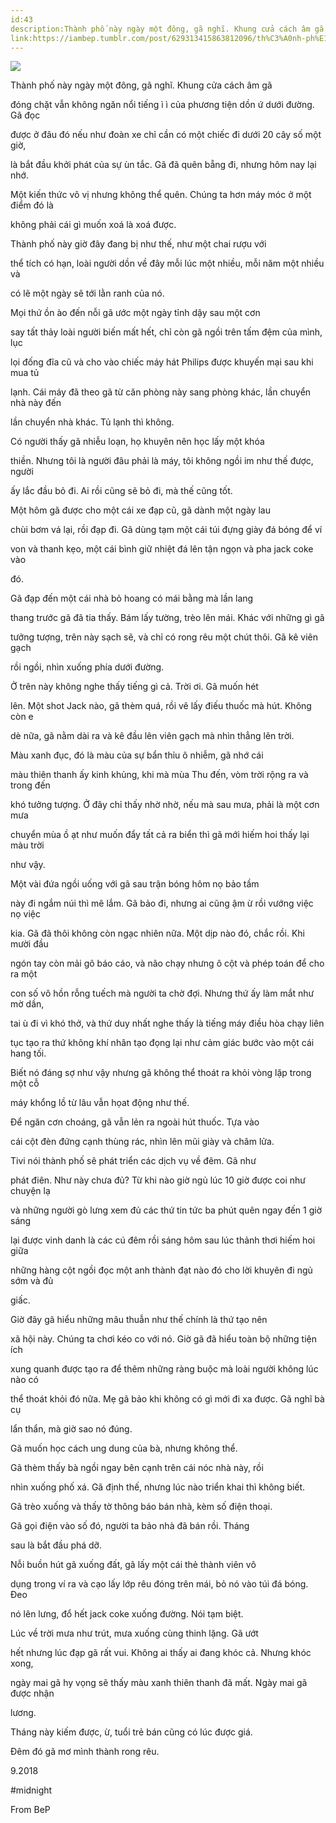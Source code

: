 ```yaml
---
id:43
description:Thành phố này ngày một đông, gã nghĩ. Khung cửa cách âm gã
link:https://iambep.tumblr.com/post/629313415863812096/th%C3%A0nh-ph%E1%BB%91-n%C3%A0y-ng%C3%A0y-m%E1%BB%99t-%C4%91%C3%B4ng-g%C3%A3-ngh%C4%A9-khung-c%E1%BB%ADa
---
```


![](https://64.media.tumblr.com/4b3a8f40e5fa65583301a08e65d1b216/39417e7c42e76273-8b/s500x750/7dd022e1c0acfc6c0747d569b90de601326bc741.jpg)

Thành phố này ngày một đông, gã nghĩ. Khung cửa cách âm gã

đóng chặt vẫn không ngăn nổi tiếng ì ì của phương tiện dồn ứ dưới đường.
Gã đọc

được ở đâu đó nếu như đoàn xe chỉ cần có một chiếc đi dưới 20 cây số một
giờ,

là bắt đầu khởi phát của sự ùn tắc. Gã đã quên bẵng đi, nhưng hôm nay lại
nhớ.

Một kiến thức vô vị nhưng không thể quên. Chúng ta hơn máy móc ở một điểm
đó là

không phải cái gì muốn xoá là xoá được.

Thành phố này giờ đây đang bị như thế, như một chai rượu với

thể tích có hạn, loài người dồn về đây mỗi lúc một nhiều, mỗi năm một nhiều
và

có lẽ một ngày sẽ tới lằn ranh của nó.

Mọi thứ ồn ào đến nỗi gã ước một ngày tỉnh dậy sau một cơn

say tất thảy loài người biến mất hết, chỉ còn gã ngồi trên tấm đệm của mình,
lục

lọi đống đĩa cũ và cho vào chiếc máy hát Philips được khuyến mại sau khi
mua tủ

lạnh. Cái máy đã theo gã từ căn phòng này sang phòng khác, lần chuyển nhà
này đến

lần chuyển nhà khác. Tủ lạnh thì không.

Có người thấy gã nhiễu loạn, họ khuyên nên học lấy một khóa

thiền. Nhưng tôi là người đâu phải là máy, tôi không ngồi im như thế được,
người

ấy lắc đầu bỏ đi. Ai rồi cũng sẽ bỏ đi, mà thế cũng tốt.

Một hôm gã được cho một cái xe đạp cũ, gã dành một ngày lau

chùi bơm vá lại, rồi đạp đi. Gã dùng tạm một cái túi đựng giày đá bóng để
ví

von và thanh kẹo, một cái bình giữ nhiệt đá lên tận ngọn và pha jack coke
vào

đó.

Gã đạp đến một cái nhà bỏ hoang có mái bằng mà lần lang

thang trước gã đã tia thấy. Bám lấy tường, trèo lên mái. Khác với những
gì gã

tưởng tượng, trên này sạch sẽ, và chỉ có rong rêu một chút thôi. Gã kê viên
gạch

rồi ngồi, nhìn xuống phía dưới đường.

Ở trên này không nghe thấy tiếng gì cả. Trời ơi. Gã muốn hét

lên. Một shot Jack nào, gã thèm quá, rồi vê lấy điếu thuốc mà hút. Không
còn e

dè nữa, gã nằm dài ra và kê đầu lên viên gạch mà nhìn thẳng lên trời.

Màu xanh đục, đó là màu của sự bẩn thỉu ô nhiễm, gã nhớ cái

màu thiên thanh ấy kinh khủng, khi mà mùa Thu đến, vòm trời rộng ra và trong
đến

khó tưởng tượng. Ở đây chỉ thấy nhờ nhờ, nếu mà sau mưa, phải là một cơn
mưa

chuyển mùa ồ ạt như muốn đẩy tất cả ra biển thì gã mới hiếm hoi thấy lại
màu trời

như vậy.

Một vài đứa ngồi uống với gã sau trận bóng hôm nọ bảo tầm

này đi ngắm núi thì mê lắm. Gã bảo đi, nhưng ai cũng ậm ừ rồi vướng việc
nọ việc

kia. Gã đã thôi không còn ngạc nhiên nữa. Một dịp nào đó, chắc rồi. Khi
mười đầu

ngón tay còn mải gõ báo cáo, và não chạy nhưng ô cột và phép toán để cho
ra một

con số vô hồn rỗng tuếch mà người ta chờ đợi. Nhưng thứ ấy làm mắt như mờ
dần,

tai ù đi vì khó thở, và thứ duy nhất nghe thấy là tiếng máy điều hòa chạy
liên

tục tạo ra thứ không khí nhân tạo đọng lại như cảm giác bước vào một cái
hang tối.

Biết nó đáng sợ như vậy nhưng gã không thể thoát ra khỏi vòng lặp trong
một cỗ

máy khổng lồ từ lâu vẫn họat động như thế.

Để ngăn cơn choáng, gã vẫn lẻn ra ngoài hút thuốc. Tựa vào

cái cột đèn đứng cạnh thùng rác, nhìn lên mũi giày và châm lửa.

Tivi nói thành phố sẽ phát triển các dịch vụ về đêm. Gã như

phát điên. Như này chưa đủ? Từ khi nào giờ ngủ lúc 10 giờ được coi như chuyện
lạ

và những người gò lưng xem đủ các thứ tin tức ba phút quên ngay đến 1 giờ
sáng

lại được vinh danh là các cú đêm rồi sáng hôm sau lúc thảnh thơi hiếm hoi
giữa

những hàng cột ngồi đọc một anh thành đạt nào đó cho lời khuyên đi ngủ sớm
và đủ

giấc.

Giờ đây gã hiểu những mâu thuẫn như thế chính là thứ tạo nên

xã hội này. Chúng ta chơi kéo co với nó. Giờ gã đã hiểu toàn bộ những tiện
ích

xung quanh được tạo ra để thêm những ràng buộc mà loài người không lúc nào
có

thể thoát khỏi đó nữa. Mẹ gã bảo khi không có gì mới đi xa được. Gã nghĩ
bà cụ

lẩn thẩn, mà giờ sao nó đúng.

Gã muốn học cách ung dung của bà, nhưng không thể.

Gã thèm thấy bà ngồi ngay bên cạnh trên cái nóc nhà này, rồi

nhìn xuống phố xá. Gã định thế, nhưng lúc nào triển khai thì không biết.

Gã trèo xuống và thấy tờ thông báo bán nhà, kèm số điện thoại.

Gã gọi điện vào số đó, người ta bảo nhà đã bán rồi. Tháng

sau là bắt đầu phá dỡ.

Nỗi buồn hút gã xuống đất, gã lấy một cái thẻ thành viên vô

dụng trong ví ra và cạo lấy lớp rêu đóng trên mái, bỏ nó vào túi đá bóng.
Đeo

nó lên lưng, đổ hết jack coke xuống đường. Nói tạm biệt.

Lúc về trời mưa như trút, mưa xuống cùng thinh lặng. Gã ướt

hết nhưng lúc đạp gã rất vui. Không ai thấy ai đang khóc cả. Nhưng khóc
xong,

ngày mai gã hy vọng sẽ thấy màu xanh thiên thanh đã mất. Ngày mai gã được
nhận

lương.

Tháng này kiếm được, ừ, tuổi trẻ bán cũng có lúc được giá.

Đêm đó gã mơ mình thành rong rêu.

9.2018

#midnight

From BeP